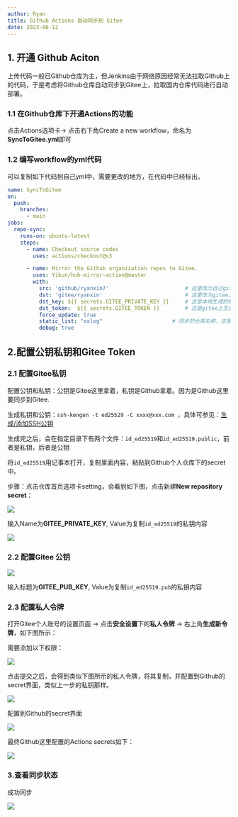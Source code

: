 ```yaml
---
author: Ryan
title: Github Actions 自动同步到 Gitee
date: 2023-06-12
---
```








## 1. 开通 Github Aciton 

上传代码一般已Github仓库为主，但Jenkins由于网络原因经常无法拉取Github上的代码，于是考虑将Github仓库自动同步到Gitee上，拉取国内仓库代码进行自动部署。



### 1.1 在Github仓库下开通Actions的功能

点击Actions选项卡→ 点击右下角Create a new workflow，命名为**SyncToGitee.yml**即可



### 1.2 编写workflow的yml代码

可以复制如下代码到自己yml中，需要更改的地方，在代码中已经标出。

```yaml
name: SyncToGitee
on:
  push:
    branches:
      - main
jobs:
  repo-sync:
    runs-on: ubuntu-latest
    steps:
      - name: Checkout source codes
        uses: actions/checkout@v3

      - name: Mirror the Github organization repos to Gitee.
        uses: Yikun/hub-mirror-action@master
        with:
          src: 'github/ryanxin7'    					# 这里改为自己github账号名称，如github/ryanxin7
          dst: 'gitee/ryanxin'     						# 这里改为gitee上账号名称，如gitee/ryanxin
          dst_key: ${{ secrets.GITEE_PRIVATE_KEY }}  	# 这是本地生成的私钥，Github拿着私钥调用Gitee公钥
          dst_token:  ${{ secrets.GITEE_TOKEN }}     	# 这是gitee上生成的token，下面会讲
          force_update: true
          static_list: "xxlog"   					# 同步的仓库名称，这里为xxlog，意思是会自动同步该仓库到gitee下同名仓库
          debug: true
```





## 2.配置公钥私钥和Gitee Token   

### 2.1 配置Gitee私钥

配置公钥和私钥：公钥是Gitee这里拿着，私钥是Github拿着。因为是Github这里要同步到Gitee.     

生成私钥和公钥：`ssh-kengen -t ed25529 -C xxxx@xxx.com `，具体可参见：[生成/添加SSH公钥](https://gitee.com/help/articles/4181#article-header0)



生成完之后，会在指定目录下有两个文件：`id_ed25519`和`id_ed25519.public`，前者是私钥，后者是公钥

将`id_ed25519`用记事本打开，复制里面内容，粘贴到Github个人仓库下的secret中。

步骤：点击仓库首页选项卡setting，会看到如下图，点击新建**New repository secret**：



![](http://img.xinn.cc/image-20230518172856867.png)



输入Name为**GITEE_PRIVATE_KEY**, Value为复制`id_ed25519`的私钥内容

![](http://img.xinn.cc/image-20230518173101453.png)



### 2.2 配置Gitee 公钥

![](http://img.xinn.cc/image-20230518173908815.png)





输入标题为**GITEE_PUB_KEY**, Value为复制`id_ed25519.pub`的私钥内容



### 2.3 配置私人令牌

打开Gitee个人账号的设置页面 → 点击**安全设置**下的**私人令牌** → 右上角**生成新令牌**，如下图所示：

需要添加以下权限：

![](http://img.xinn.cc/image-20230518174125709.png)



点击提交之后，会得到类似下图所示的私人令牌，将其复制，并配置到Github的secret界面，类似上一步的私钥那样。



![](http://img.xinn.cc/image-20230518174340775.png)



配置到Github的secret界面

![](http://img.xinn.cc/image-20230518174429321.png)



最终Github这里配置的Actions secrets如下：

![](http://img.xinn.cc/image-20230518174527545.png)



### 3.查看同步状态

成功同步

![](http://img.xinn.cc/image-20230518174631708.png)
